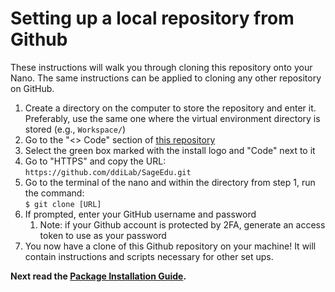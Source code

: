 # Setting up a local repository from Github

These instructions will walk you through cloning this repository onto your Nano. The same instructions can be applied to cloning any other repository on GitHub.

1. Create a directory on the computer to store the repository and enter it. Preferably, use the same one where the virtual environment directory is stored (e.g., `Workspace/`)
2. Go to the "<> Code" section of [this repository](https://github.com/ddiLab/SageEdu)
3. Select the green box marked with the install logo and "Code" next to it
4. Go to "HTTPS" and copy the URL:  
     `https://github.com/ddiLab/SageEdu.git`
5. Go to the terminal of the nano and within the directory from step 1, run the command:  
     `$ git clone [URL]`
6. If prompted, enter your GitHub username and password
     1. Note: if your Github account is protected by 2FA, generate an access token to use as your password
7. You now have a clone of this Github repository on your machine! It will contain instructions and scripts necessary for other set ups.

**Next read the [Package Installation Guide](https://github.com/ddiLab/SageEdu/blob/main/setup/general/PackageInstallationGuide.md).**

